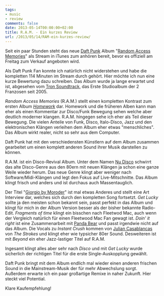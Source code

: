 ```yaml
---
tags:
- music
- review
comments: false
date: 2013-05-14T00:00:00+02:00
title: R.A.M. - Ein kurzes Review
url: /2013/05/14/RAM-ein-kurzes-review/
---
```


Seit ein paar Stunden steht das neue [Daft Punk](http://clkde.Tradedoubler.com/click?p=23761&a=2217627&url=https://itunes.apple.com/de/artist/daft-punk/id5468295?partnerId=2003) Album "[Random Access Memories](http://clkde.Tradedoubler.com/click?p=23761&a=2217627&url=https://itunes.apple.com/de/album/random-access-memories/id617154241?partnerId=2003)" als Stream in iTunes zum anhören bereit, bevor es offiziell am Freitag zum Verkauf angeboten wird.

Als Daft Punk Fan konnte ich natürlich nicht widerstehen und habe die kompletten 114 Minuten im Stream durch gehört. Hier möchte ich nun eine kurze Bewertung dazu schreiben. Das Album wurde ja lange erwartet und ist, abgesehen vom [Tron Soundtrack](http://clkde.Tradedoubler.com/click?p=23761&a=2217627&url=https://itunes.apple.com/de/album/tron-legacy/id404391362?partnerId=2003), das Erste Studioalbum der 2 Franzosen seit 2005.

*Random Access Memories* (R.A.M.) stellt einen kompletten Kontrast zum ersten Album *[Homework](http://clkde.Tradedoubler.com/click?p=23761&a=2217627&url=https://itunes.apple.com/de/album/homework/id17523648?partnerId=2003)* dar. Homework und die früheren Alben kann man eher als einen Kommentar zur Disco/Funk Bewegung sehen welche aber deutlich moderner klangen. R.A.M. hingegen sehe ich eher als Teil dieser Bewegung. Die vielen Anteile von Funk, Disco, Italo-Disco, Jazz und den elektronischen Klängen verleihen dem Album eher etwas "menschliches". Das Album wirkt realer, nicht so sehr aus dem Computer.

Daft Punk hat mit den verschiedensten Künstlern auf dem Album zusammen gearbeitet um einen komplett anderen Sound ihrer Musik darstellen zu können.

R.A.M. ist ein Disco-Revival Album. Unter dem Namen [Nu Disco](http://en.wikipedia.org/wiki/Nu_Disco "Nu Disco") schwirrt das alte Disco-Genre aus den 80ern mit neuen Klängen ja schon eine ganze Weile wieder herum. Das neue Genre klingt aber weniger nach Software/Midi-Klängen und legt den Fokus auf Live-Mitschnitte. Das Album klingt frisch und anders und ist durchaus auch Massentauglich.

Der Titel "[Giorgio by Moroder](http://de.wikipedia.org/wiki/Giorgio_Moroder)" ist mal etwas Anderes und stellt eine Art Interview dar, welches sich durch den kompletten Song fortsetzt. *Get Lucky* sollte ja den meisten schon bekannt sein, passt perfekt in das Album und klingt für mich in der Album Version besser als der bisher bekannte Radio-Edit.
*Fragments of time* klingt ein bisschen nach Fleetwod Mac, auch wenn der Vergleich natürlich für einen Fleetwood Mac Fan gewagt ist. *Doin' it right* ist eine Zusammenarbeit mit [Panda Bear](http://en.wikipedia.org/wiki/Panda_Bear_(musician)) und passt irgendwie nicht auf das Album. Die Vocals zu *Instant Crush* kommen von [Julian Casablancas](http://de.wikipedia.org/wiki/Julian_Casablancas) von *The Strokes* und klingt eher wie typsicher 80er Sound. Desweiteren ist mit *Beyond* ein eher Jazz-lastiger Titel auf R.A.M.

Ingesamt klingt alles aber sehr nach *Disco* und mit *Get Lucky* wurde sicherlich der richtigen Titel für die erste Single-Auskopplung gewählt.

Daft Punk bringt mit dem Album endlich mal wieder einen anderen frischen Sound in die Mainstream-Musik der für mehr Abwechslung sorgt. Außerdem erwarte ich ein paar großartige Remixe in naher Zukunft. Hier steckt viel Potential.

Klare Kaufempfehlung!
